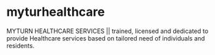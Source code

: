 # myturhealthcare
MYTURN HEALTHCARE SERVICES || trained, licensed and dedicated to provide Healthcare services based on tailored need of  individuals and residents.
